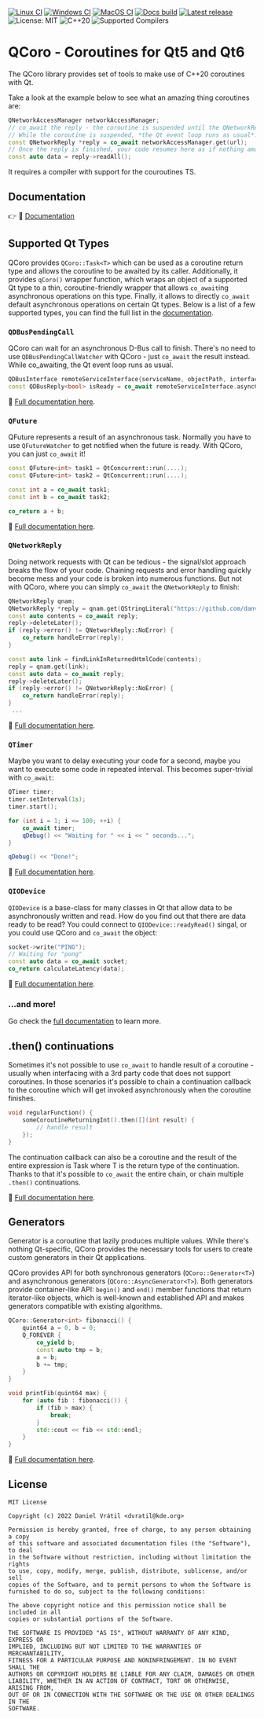 [![Linux CI](https://github.com/danvratil/qcoro/actions/workflows/build-linux.yml/badge.svg)](https://github.com/danvratil/qcoro/actions/workflows/build-linux.yml)
[![Windows CI](https://github.com/danvratil/qcoro/actions/workflows/build-windows.yml/badge.svg)](https://github.com/danvratil/qcoro/actions/workflows/build-windows.yml)
[![MacOS CI](https://github.com/danvratil/qcoro/actions/workflows/build-macos.yml/badge.svg)](https://github.com/danvratil/qcoro/actions/workflows/build-macos.yml)
[![Docs build](https://github.com/danvratil/qcoro/actions/workflows/update-docs.yml/badge.svg)](https://github.com/danvratil/qcoro/actions/workflows/update-docs.yml)
[![Latest release](https://img.shields.io/github/v/release/danvratil/qcoro?label=%F0%9F%93%A6%20Release)](https://github.com/danvratil/qcoro/releases)
![License: MIT](https://img.shields.io/badge/%E2%9A%96%EF%B8%8F%20License-MIT-brightgreen)
![C++20](https://img.shields.io/badge/C%2B%2B-20-%2300599C?logo=cplusplus)
![Supported Compilers](https://img.shields.io/badge/%E2%9A%99%EF%B8%8F%20Compilers-GCC%2C%20clang%2C%20MSVC-informational)

# QCoro - Coroutines for Qt5 and Qt6

The QCoro library provides set of tools to make use of C++20 coroutines with Qt.

Take a look at the example below to see what an amazing thing coroutines are:
```cpp
QNetworkAccessManager networkAccessManager;
// co_await the reply - the coroutine is suspended until the QNetworkReply is finished.
// While the coroutine is suspended, *the Qt event loop runs as usual*.
const QNetworkReply *reply = co_await networkAccessManager.get(url);
// Once the reply is finished, your code resumes here as if nothing amazing has just happened ;-)
const auto data = reply->readAll();
```

It requires a compiler with support for the couroutines TS.

## Documentation

👉 📘 [Documentation](https://qcoro.dvratil.cz/)

## Supported Qt Types

QCoro provides `QCoro::Task<T>` which can be used as a coroutine return type and allows the coroutine
to be awaited by its caller. Additionally, it provides `qCoro()` wrapper function, which wraps an
object of a supported Qt type to a thin, coroutine-friendly wrapper that allows `co_await`ing asynchronous
operations on this type. Finally, it allows to directly `co_await` default asynchronous operations on
certain Qt types. Below is a list of a few supported types, you can find the full list in the
[documentation](https://qcoro.dvratil.cz/reference).

### `QDBusPendingCall`

QCoro can wait for an asynchronous D-Bus call to finish. There's no need to use `QDBusPendingCallWatcher`
with QCoro - just `co_await` the result instead. While co_awaiting, the Qt event loop runs as usual.

```cpp
QDBusInterface remoteServiceInterface{serviceName, objectPath, interface};
const QDBusReply<bool> isReady = co_await remoteServiceInterface.asyncCall(QStringLiteral("isReady"));
```

📘 [Full documentation here](https://qcoro.dvratil.cz/reference/dbus/qdbuspendingcall).

### `QFuture`

QFuture represents a result of an asynchronous task. Normally you have to use `QFutureWatcher` to get
notified when the future is ready. With QCoro, you can just `co_await` it!

```cpp
const QFuture<int> task1 = QtConcurrent::run(....);
const QFuture<int> task2 = QtConcurrent::run(....);

const int a = co_await task1;
const int b = co_await task2;

co_return a + b;
```

📘 [Full documentation here](https://qcoro.dvratil.cz/reference/core/qfuture).

### `QNetworkReply`

Doing network requests with Qt can be tedious - the signal/slot approach breaks the flow
of your code. Chaining requests and error handling quickly become mess and your code is
broken into numerous functions. But not with QCoro, where you can simply `co_await` the
`QNetworkReply` to finish:

```cpp
QNetworkReply qnam;
QNetworkReply *reply = qnam.get(QStringLiteral("https://github.com/danvratil/qcoro"));
const auto contents = co_await reply;
reply->deleteLater();
if (reply->error() != QNetworkReply::NoError) {
    co_return handleError(reply);
}

const auto link = findLinkInReturnedHtmlCode(contents);
reply = qnam.get(link);
const auto data = co_await reply;
reply->deleteLater();
if (reply->error() != QNetworkReply::NoError) {
    co_return handleError(reply);
}
 ...
 ```

📘 [Full documentation here](https://qcoro.dvratil.cz/reference/network/qnetworkreply).

### `QTimer`

Maybe you want to delay executing your code for a second, maybe you want to execute some
code in repeated interval. This becomes super-trivial with `co_await`:

```cpp
QTimer timer;
timer.setInterval(1s);
timer.start();

for (int i = 1; i <= 100; ++i) {
    co_await timer;
    qDebug() << "Waiting for " << i << " seconds...";
}

qDebug() << "Done!";
```

📘 [Full documentation here](https://qcoro.dvratil.cz/reference/core/qtimer).

### `QIODevice`

`QIODevice` is a base-class for many classes in Qt that allow data to be asynchronously
written and read. How do you find out that there are data ready to be read? You could
connect to `QIODevice::readyRead()` singal, or you could use QCoro and `co_await` the object:

```cpp
socket->write("PING");
// Waiting for "pong"
const auto data = co_await socket;
co_return calculateLatency(data);
```

📘 [Full documentation here](https://qcoro.dvratil.cz/reference/core/qiodevice).

### ...and more!

Go check the [full documentation](https://qcoro.dvratil.cz) to learn more.

## .then() continuations

Sometimes it's not possible to use `co_await` to handle result of a coroutine - usually
when interfacing with a 3rd party code that does not support coroutines. In those
scenarios it's possible to chain a continuation callback to the coroutine which will
get invoked asynchronously when the coroutine finishes.

```cpp
void regularFunction() {
    someCoroutineReturningInt().then([](int result) {
        // handle result
    });
}
```

The continuation callback can also be a coroutine and the result of the entire
expression is Task<T> where T is the return type of the continuation. Thanks to
that it's possible to `co_await` the entire chain, or chain multiple `.then()`
continuations.

📘 [Full documentation here](https://qcoro.dvratil.cz/reference/coro/task).

## Generators

Generator is a coroutine that lazily produces multiple values. While there's
nothing Qt-specific, QCoro provides the necessary tools for users to create
custom generators in their Qt applications.

QCoro provides API for both synchronous generators (`QCoro::Generator<T>`)
and asynchronous generators (`QCoro::AsyncGenerator<T>`). Both generators provide
container-like API: `begin()` and `end()` member functions that return iterator-like
objects, which is well-known and established API and makes generators compatible
with existing algorithms.

```cpp
QCoro::Generator<int> fibonacci() {
    quint64 a = 0, b = 0;
    Q_FOREVER {
        co_yield b;
        const auto tmp = b;
        a = b;
        b += tmp;
    }
}

void printFib(quint64 max) {
    for (auto fib : fibonacci()) {
        if (fib > max) {
            break;
        }
        std::cout << fib << std::endl;
    }
}
```

📘 [Full documentation here](https://qcoro.dvratil.cz/reference/coro/generator).

## License

```text
MIT License

Copyright (c) 2022 Daniel Vrátil <dvratil@kde.org>

Permission is hereby granted, free of charge, to any person obtaining a copy
of this software and associated documentation files (the "Software"), to deal
in the Software without restriction, including without limitation the rights
to use, copy, modify, merge, publish, distribute, sublicense, and/or sell
copies of the Software, and to permit persons to whom the Software is
furnished to do so, subject to the following conditions:

The above copyright notice and this permission notice shall be included in all
copies or substantial portions of the Software.

THE SOFTWARE IS PROVIDED "AS IS", WITHOUT WARRANTY OF ANY KIND, EXPRESS OR
IMPLIED, INCLUDING BUT NOT LIMITED TO THE WARRANTIES OF MERCHANTABILITY,
FITNESS FOR A PARTICULAR PURPOSE AND NONINFRINGEMENT. IN NO EVENT SHALL THE
AUTHORS OR COPYRIGHT HOLDERS BE LIABLE FOR ANY CLAIM, DAMAGES OR OTHER
LIABILITY, WHETHER IN AN ACTION OF CONTRACT, TORT OR OTHERWISE, ARISING FROM,
OUT OF OR IN CONNECTION WITH THE SOFTWARE OR THE USE OR OTHER DEALINGS IN THE
SOFTWARE.
```
